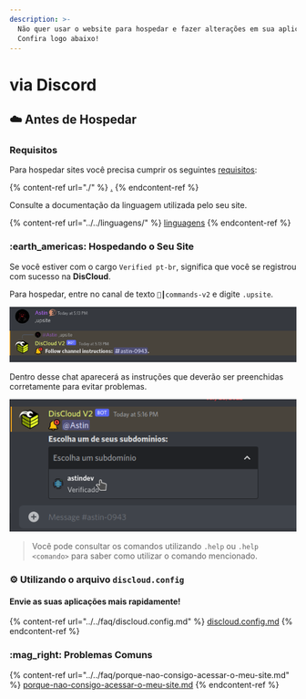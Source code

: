 ```yaml
---
description: >-
  Não quer usar o website para hospedar e fazer alterações em sua aplicação?
  Confira logo abaixo!
---
```


# via Discord

## :cloud: Antes de Hospedar

### Requisitos

Para hospedar sites você precisa cumprir os seguintes [requisitos](discord.md#undefined):

{% content-ref url="./" %}
[.](./)
{% endcontent-ref %}

Consulte a documentação da linguagem utilizada pelo seu site.

{% content-ref url="../../linguagens/" %}
[linguagens](../../linguagens/)
{% endcontent-ref %}

### :earth\_americas: Hospedando o Seu Site

Se você estiver com o cargo `Verified pt-br`, significa que você se registrou com sucesso na **DisCloud**.&#x20;

Para hospedar, entre no canal de texto `🤎┃commands-v2` e digite `.upsite`.

![](../../../.gitbook/assets/upsite.png)

Dentro desse chat aparecerá as instruções que deverão ser preenchidas corretamente para evitar problemas.

![](../../../.gitbook/assets/escolhendo-subdominio.png)

> Você pode consultar os comandos utilizando `.help` ou `.help <comando>` para saber como utilizar o comando mencionado.

### :gear: Utilizando o arquivo `discloud.config`

#### Envie as suas aplicações mais rapidamente!

{% content-ref url="../../faq/discloud.config.md" %}
[discloud.config.md](../../faq/discloud.config.md)
{% endcontent-ref %}

### :mag\_right: Problemas Comuns

{% content-ref url="../../faq/porque-nao-consigo-acessar-o-meu-site.md" %}
[porque-nao-consigo-acessar-o-meu-site.md](../../faq/porque-nao-consigo-acessar-o-meu-site.md)
{% endcontent-ref %}
